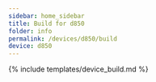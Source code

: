 ```yaml
---
sidebar: home_sidebar
title: Build for d850
folder: info
permalink: /devices/d850/build
device: d850
---
```

{% include templates/device_build.md %}
